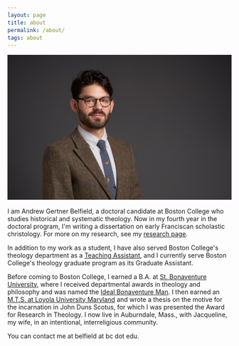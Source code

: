 ```yaml
---
layout: page
title: about
permalink: /about/
tags: about
---
```


![me](/images/me.jpg)

I am Andrew Gertner Belfield, a doctoral candidate at Boston College who studies historical and systematic theology. Now in my fourth year in the doctoral program, I'm writing a dissertation on early Franciscan scholastic christology. For more on my research, see my [research page](/research/).

In addition to my work as a student, I have also served Boston College's theology department as a [Teaching Assistant](/teaching/), and I currently serve Boston College's theology graduate program as its Graduate Assistant.

Before coming to Boston College, I earned a B.A. at [St. Bonaventure University](https://www.sbu.edu), where I received departmental awards in theology and philosophy and was named the [Ideal Bonaventure Man](https://www.oleantimesherald.com/two-students-from-same-rochester-area-school-named-2015-ideal-bonaventure-students/article_63ec3d42-fd88-11e4-a5de-6f8abef79450.html). I then earned an [M.T.S. at Loyola University Maryland](https://www.loyola.edu/academics/theology/graduate/mts) and wrote a thesis on the motive for the incarnation in John Duns Scotus, for which I was presented the Award for Research in Theology.  I now live in Auburndale, Mass., with Jacqueline, my wife, in an intentional, interreligious community.

You can contact me at belfield at bc dot edu.